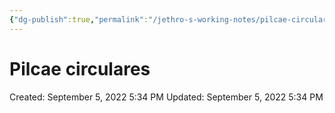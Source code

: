 ```yaml
---
{"dg-publish":true,"permalink":"/jethro-s-working-notes/pilcae-circulares/","dgPassFrontmatter":true}
---
```



# Pilcae circulares

Created: September 5, 2022 5:34 PM
Updated: September 5, 2022 5:34 PM